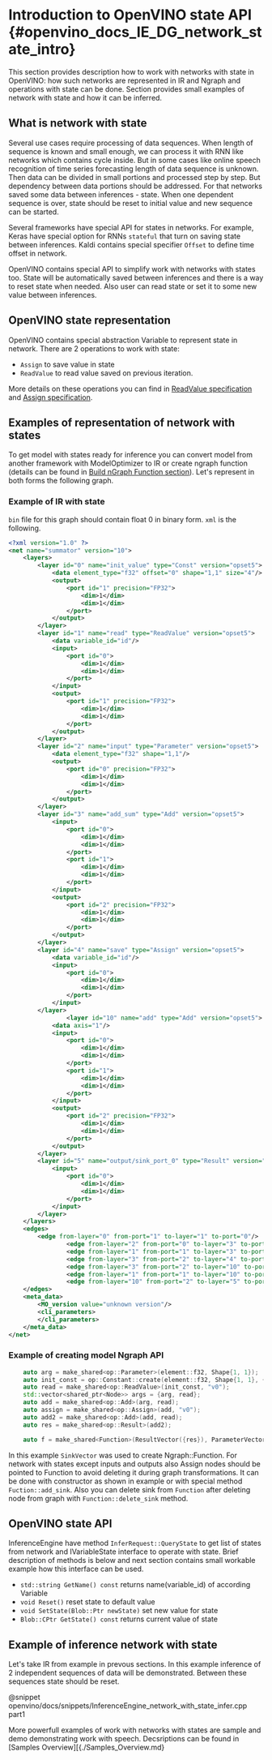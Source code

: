 Introduction to OpenVINO state API {#openvino_docs_IE_DG_network_state_intro}
==============================

This section provides description how to work with networks with state in OpenVINO: how such networks 
are represented in IR and Ngraph and operations with state can be done. Section provides small examples 
of network with state and how it can be inferred.

## What is network with state

 Several use cases require processing of data sequences. When length of sequence is known and small enough, 
 we can process it with RNN like networks which contains cycle inside. But in some cases like online speech recognition of time series 
 forecasting length of data sequence is unknown. Then data can be divided in small portions and processed step by step. But dependency 
 between data portions should be addressed. For that networks saved some data between inferences - state. When one dependent sequence is over,
 state should be reset to initial value and new sequence can be started.
 
 Several frameworks have special API for states in networks. For example, Keras have special option for RNNs `stateful` that turn on saving state 
 between inferences. Kaldi contains special specifier `Offset` to define time offset in network. 
 
 OpenVINO contains special API to simplify work with networks with states too. State will be automatically saved between inferences 
 and there is a way to reset state when needed. Also user can read state or set it to some new value between inferences.
 
## OpenVINO state representation

 OpenVINO contains special abstraction Variable to represent state in network. There are 2 operations to work with state: 
* `Assign` to save value in state
* `ReadValue` to read value saved on previous iteration.

More details on these operations you can find in [ReadValue specification](../ops/infrastructure/ReadValue_3.md) and 
[Assign specification](../ops/infrastructure/Assign_3.md).

## Examples of representation of network with states

To get model with states ready for inference you can convert model from another framework with ModelOptimizer to IR or create ngraph function 
(details can be found in [Build nGraph Function section](../nGraph_DG/build_function.md)). 
Let's represent in both forms the following graph.

[state_network_example]: img/state_network_example.png

### Example of IR with state

`bin` file for this graph should contain float 0 in binary form. `xml` is the following.

```xml
<?xml version="1.0" ?>
<net name="summator" version="10">
	<layers>
		<layer id="0" name="init_value" type="Const" version="opset5">
			<data element_type="f32" offset="0" shape="1,1" size="4"/>
			<output>
				<port id="1" precision="FP32">
					<dim>1</dim>
					<dim>1</dim>
				</port>
			</output>
		</layer>
		<layer id="1" name="read" type="ReadValue" version="opset5">
			<data variable_id="id"/>
			<input>
				<port id="0">
					<dim>1</dim>
					<dim>1</dim>
				</port>
			</input>
			<output>
				<port id="1" precision="FP32">
					<dim>1</dim>
					<dim>1</dim>
				</port>
			</output>
		</layer>
		<layer id="2" name="input" type="Parameter" version="opset5">
			<data element_type="f32" shape="1,1"/>
			<output>
				<port id="0" precision="FP32">
					<dim>1</dim>
					<dim>1</dim>
				</port>
			</output>
		</layer>
		<layer id="3" name="add_sum" type="Add" version="opset5">
			<input>
				<port id="0">
					<dim>1</dim>
					<dim>1</dim>
				</port>
				<port id="1">
					<dim>1</dim>
					<dim>1</dim>
				</port>
			</input>
			<output>
				<port id="2" precision="FP32">
					<dim>1</dim>
					<dim>1</dim>
				</port>
			</output>
		</layer>
		<layer id="4" name="save" type="Assign" version="opset5">
			<data variable_id="id"/>
			<input>
				<port id="0">
					<dim>1</dim>
					<dim>1</dim>
				</port>
			</input>
		</layer>
                <layer id="10" name="add" type="Add" version="opset5">
			<data axis="1"/>
			<input>
				<port id="0">
					<dim>1</dim>
					<dim>1</dim>
				</port>
				<port id="1">
					<dim>1</dim>
					<dim>1</dim>
				</port>
			</input>
			<output>
				<port id="2" precision="FP32">
					<dim>1</dim>
					<dim>1</dim>
				</port>
			</output>
		</layer>
		<layer id="5" name="output/sink_port_0" type="Result" version="opset5">
			<input>
				<port id="0">
					<dim>1</dim>
					<dim>1</dim>
				</port>
			</input>
		</layer>
	</layers>
	<edges>
		<edge from-layer="0" from-port="1" to-layer="1" to-port="0"/>
                <edge from-layer="2" from-port="0" to-layer="3" to-port="1"/>
                <edge from-layer="1" from-port="1" to-layer="3" to-port="0"/>
                <edge from-layer="3" from-port="2" to-layer="4" to-port="0"/>
                <edge from-layer="3" from-port="2" to-layer="10" to-port="0"/> 
                <edge from-layer="1" from-port="1" to-layer="10" to-port="1"/>
                <edge from-layer="10" from-port="2" to-layer="5" to-port="0"/>
	</edges>
	<meta_data>
		<MO_version value="unknown version"/>
		<cli_parameters>
		</cli_parameters>
	</meta_data>
</net>
```

### Example of creating model Ngraph API

```cpp
    auto arg = make_shared<op::Parameter>(element::f32, Shape{1, 1});
    auto init_const = op::Constant::create(element::f32, Shape{1, 1}, {0});
    auto read = make_shared<op::ReadValue>(init_const, "v0");
    std::vector<shared_ptr<Node>> args = {arg, read};
    auto add = make_shared<op::Add>(arg, read);
    auto assign = make_shared<op::Assign>(add, "v0");
    auto add2 = make_shared<op::Add>(add, read);
    auto res = make_shared<op::Result>(add2);

    auto f = make_shared<Function>(ResultVector({res}), ParameterVector({arg}), SinkVector({assign}));
```

In this example `SinkVector` was used to create Ngraph::Function. For network with states except inputs and outputs also Assign nodes should be pointed to Function 
to avoid deleting it during graph transformations. It can be done with constructor as shown in example or with special method `Fuction::add_sink`. Also you can delete 
sink from `Function` after deleting node from graph with `Function::delete_sink` method.

## OpenVINO state API

 InferenceEngine have method `InferRequest::QueryState` to get list of states from network and IVariableState interface to operate with state. Brief description of methods 
 is below and next section contains small workable example how this interface can be used.
 
 * `std::string GetName() const`
   returns name(variable_id) of according Variable
 * `void Reset()`
   reset state to default value
 * `void SetState(Blob::Ptr newState)`
   set new value for state
 * `Blob::CPtr GetState() const`
   returns current value of state

## Example of inference network with state

Let's take IR from example in prevous sections. In this example inference of 2 independent sequences of data will be demonstrated. Between these sequences state 
should be reset.

@snippet openvino/docs/snippets/InferenceEngine_network_with_state_infer.cpp part1

More powerfull examples of work with networks with states are sample and demo demonstrating work with speech. 
Decsriptions can be found in [Samples Overview][{./Samples_Overview.md}